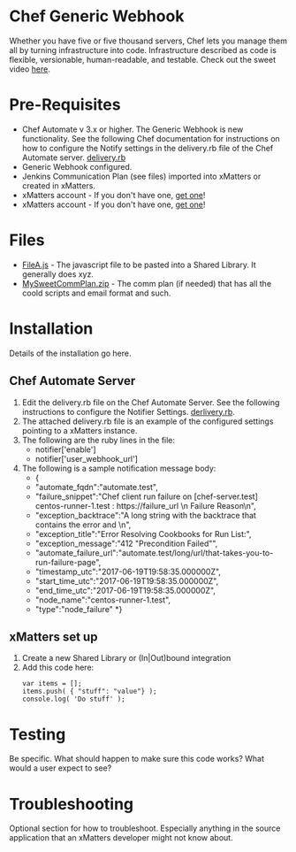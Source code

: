 # Chef Generic Webhook
Whether you have five or five thousand servers, Chef lets you manage them all by turning infrastructure into code. Infrastructure described as code is flexible, versionable, human-readable, and testable. Check out the sweet video [here](media/mysweetvideo.mov). 

# Pre-Requisites
* Chef Automate v 3.x or higher.  The Generic Webhook is new functionality.  See the following Chef documentation for instructions on how to configure the Notify settings in the delivery.rb file of the Chef Automate server.  [delivery.rb](http://chef-web-docs-notify.s3-website-us-west-2.amazonaws.com/config_rb_delivery.html#notifier-settings)
* Generic Webhook configured.  
* Jenkins Communication Plan (see files) imported into xMatters or created in xMatters.
* xMatters account - If you don't have one, [get one](https://www.xmatters.com)!
* xMatters account - If you don't have one, [get one](https://www.xmatters.com)!

# Files
* [FileA.js](FileA.js) - The javascript file to be pasted into a Shared Library. It generally does xyz. 
* [MySweetCommPlan.zip](MySweetCommPlan.zip) - The comm plan (if needed) that has all the coold scripts and email format and such. 

# Installation
Details of the installation go here. 

## Chef Automate Server
1. Edit the delivery.rb file on the Chef Automate Server.  See the following instructions to configure the Notifier Settings. [derlivery.rb](http://chef-web-docs-notify.s3-website-us-west-2.amazonaws.com/config_rb_delivery.html#notifier-settings).
2. The attached delivery.rb file is an example of the configured settings pointing to a xMatters instance.
3. The following are the ruby lines in the file:
      * notifier['enable']
      * notifier['user_webhook_url']
4. The following is a sample notification message body:
      * {
      *  "automate_fqdn":"automate.test",
      *  "failure_snippet":"Chef client run failure on [chef-server.test] centos-runner-1.test : https://failure_url \n Failure Reason\n",
      * "exception_backtrace":"A long string with the backtrace that contains the error and \n",
      *  "exception_title":"Error Resolving Cookbooks for Run List:",
      *  "exception_message":"412 \"Precondition Failed\"",
      *  "automate_failure_url":"automate.test/long/url/that-takes-you-to-run-failure-page",
      *  "timestamp_utc":"2017-06-19T19:58:35.000000Z",
      *  "start_time_utc":"2017-06-19T19:58:35.000000Z",
      *  "end_time_utc":"2017-06-19T19:58:35.000000Z",
      *  "node_name":"centos-runner-1.test",
      *  "type":"node_failure"
      *}



## xMatters set up
1. Create a new Shared Library or (In|Out)bound integration
2. Add this code here:
   ```
   var items = [];
   items.push( { "stuff": "value"} );
   console.log( 'Do stuff' );
   ```
   
# Testing
Be specific. What should happen to make sure this code works? What would a user expect to see?

# Troubleshooting
Optional section for how to troubleshoot. Especially anything in the source application that an xMatters developer might not know about. 
